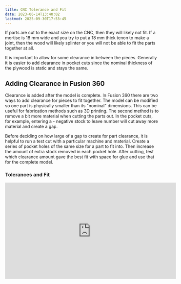 ```yaml
---
title: CNC Tolerance and Fit
date: 2023-06-14T13:40:02
lastmod: 2025-09-30T17:53:45
---
```


If parts are cut to the exact size on the CNC, then they will likely not fit. If a mortise is 18 mm wide and you try to put a 18 mm thick tenon to make a joint, then the wood will likely splinter or you will not be able to fit the parts together at all.

It is important to allow for some clearance in between the pieces. Generally it is easier to add clearance in pocket cuts since the nominal thickness of the plywood is static and stays the same.

## Adding Clearance in Fusion 360

Clearance is added after the model is complete. In Fusion 360 there are two ways to add clearance for pieces to fit together. The model can be modified so one part is physically smaller than its "nominal" dimensions. This can be useful for fabrication methods such as 3D printing. The second method is to remove a bit more material when cutting the parts out. In the pocket cuts, for example, entering a - negative stock to leave number will cut away more material and create a gap.

Before deciding on how large of a gap to create for part clearance, it is helpful to run a test cut with a particular machine and material. Create a series of pocket holes of the same size for a part to fit into. Then increase the amount of extra stock removed in each pocket hole. After cutting, test which clearance amount gave the best fit with space for glue and use that for the complete model.

<div class="video-grid">
<div class="video-card">

### Tolerances and Fit

<div class="iframe-16-9-container">
<iframe class="youTubeIframe" width="560" height="315" src="https://www.youtube.com/embed/W8AcI8LkIrg" title="YouTube video player" frameborder="0" allow="accelerometer; autoplay; clipboard-write; encrypted-media; gyroscope; picture-in-picture; web-share" referrerpolicy="strict-origin-when-cross-origin" allowfullscreen></iframe>
</div>
</div>

</div>
